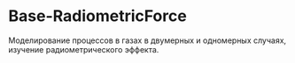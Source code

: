 # Base-RadiometricForce
Моделирование процессов в газах в двумерных и одномерных случаях, изучение радиометрического эффекта.
